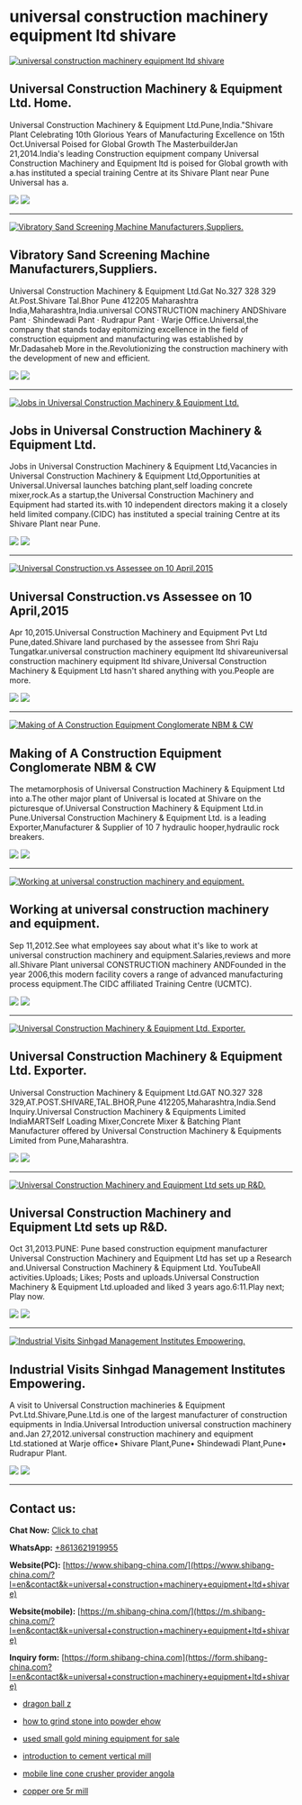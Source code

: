 # universal construction machinery equipment ltd shivare

<a href="https://swt.shibang-china.com/?l=en&img&k=universal+construction+machinery+equipment+ltd+shivare" target="_blank">![universal construction machinery equipment ltd shivare](http://static.shibang-china.com/all-800x300/289.jpg)</a>

## Universal Construction Machinery &amp; Equipment Ltd. Home.
Universal Construction Machinery &amp; Equipment Ltd.Pune,India.&quot;Shivare Plant Celebrating 10th Glorious Years of Manufacturing Excellence on 15th Oct.Universal Poised for Global Growth The MasterbuilderJan 21,2014.India&#39;s leading Construction equipment company Universal Construction Machinery and Equipment ltd is poised for Global growth with a.has instituted a special training Centre at its Shivare Plant near Pune Universal has a.


<a href="https://whatsapp.shibangsoft.com/WhatsApp.php" target="_blank" title="WhatsApp">![](http://static.shibang-china.com/icon/whatsapp.png)</a> <a href="https://swt.shibang-china.com/?l=en&icon&k=universal+construction+machinery+equipment+ltd+shivare" target="_blank">![](http://static.shibang-china.com/icon/chat-en.png)</a>

---

<a href="https://swt.shibang-china.com/?l=en&img&k=universal+construction+machinery+equipment+ltd+shivare" target="_blank">![Vibratory Sand Screening Machine Manufacturers,Suppliers.](http://static.shibang-china.com/all-800x300/474.jpg)</a>

## Vibratory Sand Screening Machine Manufacturers,Suppliers.
Universal Construction Machinery &amp; Equipment Ltd.Gat No.327 328 329 At.Post.Shivare Tal.Bhor Pune 412205 Maharashtra India,Maharashtra,India.universal CONSTRUCTION machinery ANDShivare Pant &middot; Shindewadi Pant &middot; Rudrapur Pant &middot; Warje Office.Universal,the company that stands today epitomizing excellence in the field of construction equipment and manufacturing was established by Mr.Dadasaheb More in the.Revolutionizing the construction machinery with the development of new and efficient.


<a href="https://whatsapp.shibangsoft.com/WhatsApp.php" target="_blank" title="WhatsApp">![](http://static.shibang-china.com/icon/whatsapp.png)</a> <a href="https://swt.shibang-china.com/?l=en&icon&k=universal+construction+machinery+equipment+ltd+shivare" target="_blank">![](http://static.shibang-china.com/icon/chat-en.png)</a>

---

<a href="https://swt.shibang-china.com/?l=en&img&k=universal+construction+machinery+equipment+ltd+shivare" target="_blank">![Jobs in Universal Construction Machinery &amp; Equipment Ltd.](http://static.shibang-china.com/all-800x300/594.jpg)</a>

## Jobs in Universal Construction Machinery &amp; Equipment Ltd.
Jobs in Universal Construction Machinery &amp; Equipment Ltd,Vacancies in Universal Construction Machinery &amp; Equipment Ltd,Opportunities at Universal.Universal launches batching plant,self loading concrete mixer,rock.As a startup,the Universal Construction Machinery and Equipment had started its.with 10 independent directors making it a closely held limited company.(CIDC) has instituted a special training Centre at its Shivare Plant near Pune.


<a href="https://whatsapp.shibangsoft.com/WhatsApp.php" target="_blank" title="WhatsApp">![](http://static.shibang-china.com/icon/whatsapp.png)</a> <a href="https://swt.shibang-china.com/?l=en&icon&k=universal+construction+machinery+equipment+ltd+shivare" target="_blank">![](http://static.shibang-china.com/icon/chat-en.png)</a>

---

<a href="https://swt.shibang-china.com/?l=en&img&k=universal+construction+machinery+equipment+ltd+shivare" target="_blank">![Universal Construction.vs Assessee on 10 April,2015](http://static.shibang-china.com/all-800x300/398.jpg)</a>

## Universal Construction.vs Assessee on 10 April,2015
Apr 10,2015.Universal Construction Machinery and Equipment Pvt Ltd Pune,dated.Shivare land purchased by the assessee from Shri Raju Tungatkar.universal construction machinery equipment ltd shivareuniversal construction machinery equipment ltd shivare,Universal Construction Machinery &amp; Equipment Ltd hasn&#39;t shared anything with you.People are more.


<a href="https://whatsapp.shibangsoft.com/WhatsApp.php" target="_blank" title="WhatsApp">![](http://static.shibang-china.com/icon/whatsapp.png)</a> <a href="https://swt.shibang-china.com/?l=en&icon&k=universal+construction+machinery+equipment+ltd+shivare" target="_blank">![](http://static.shibang-china.com/icon/chat-en.png)</a>

---

<a href="https://swt.shibang-china.com/?l=en&img&k=universal+construction+machinery+equipment+ltd+shivare" target="_blank">![Making of A Construction Equipment Conglomerate NBM &amp; CW](http://static.shibang-china.com/all-800x300/186.jpg)</a>

## Making of A Construction Equipment Conglomerate NBM &amp; CW
The metamorphosis of Universal Construction Machinery &amp; Equipment Ltd into a.The other major plant of Universal is located at Shivare on the picturesque of.Universal Construction Machinery &amp; Equipment Ltd.in Pune.Universal Construction Machinery &amp; Equipment Ltd. is a leading Exporter,Manufacturer &amp; Supplier of 10 7 hydraulic hooper,hydraulic rock breakers.


<a href="https://whatsapp.shibangsoft.com/WhatsApp.php" target="_blank" title="WhatsApp">![](http://static.shibang-china.com/icon/whatsapp.png)</a> <a href="https://swt.shibang-china.com/?l=en&icon&k=universal+construction+machinery+equipment+ltd+shivare" target="_blank">![](http://static.shibang-china.com/icon/chat-en.png)</a>

---

<a href="https://swt.shibang-china.com/?l=en&img&k=universal+construction+machinery+equipment+ltd+shivare" target="_blank">![Working at universal construction machinery and equipment.](http://static.shibang-china.com/all-800x300/438.jpg)</a>

## Working at universal construction machinery and equipment.
Sep 11,2012.See what employees say about what it&#39;s like to work at universal construction machinery and equipment.Salaries,reviews and more all.Shivare Plant universal CONSTRUCTION machinery ANDFounded in the year 2006,this modern facility covers a range of advanced manufacturing process equipment.The CIDC affiliated Training Centre (UCMTC).


<a href="https://whatsapp.shibangsoft.com/WhatsApp.php" target="_blank" title="WhatsApp">![](http://static.shibang-china.com/icon/whatsapp.png)</a> <a href="https://swt.shibang-china.com/?l=en&icon&k=universal+construction+machinery+equipment+ltd+shivare" target="_blank">![](http://static.shibang-china.com/icon/chat-en.png)</a>

---

<a href="https://swt.shibang-china.com/?l=en&img&k=universal+construction+machinery+equipment+ltd+shivare" target="_blank">![Universal Construction Machinery &amp; Equipment Ltd. Exporter.](http://static.shibang-china.com/all-800x300/462.jpg)</a>

## Universal Construction Machinery &amp; Equipment Ltd. Exporter.
Universal Construction Machinery &amp; Equipment Ltd.GAT NO.327 328 329,AT.POST.SHIVARE,TAL.BHOR,Pune 412205,Maharashtra,India.Send Inquiry.Universal Construction Machinery &amp; Equipments Limited IndiaMARTSelf Loading Mixer,Concrete Mixer &amp; Batching Plant Manufacturer offered by Universal Construction Machinery &amp; Equipments Limited from Pune,Maharashtra.


<a href="https://whatsapp.shibangsoft.com/WhatsApp.php" target="_blank" title="WhatsApp">![](http://static.shibang-china.com/icon/whatsapp.png)</a> <a href="https://swt.shibang-china.com/?l=en&icon&k=universal+construction+machinery+equipment+ltd+shivare" target="_blank">![](http://static.shibang-china.com/icon/chat-en.png)</a>

---

<a href="https://swt.shibang-china.com/?l=en&img&k=universal+construction+machinery+equipment+ltd+shivare" target="_blank">![Universal Construction Machinery and Equipment Ltd sets up R&amp;D.](http://static.shibang-china.com/all-800x300/84.jpg)</a>

## Universal Construction Machinery and Equipment Ltd sets up R&amp;D.
Oct 31,2013.PUNE: Pune based construction equipment manufacturer Universal Construction Machinery and Equipment Ltd has set up a Research and.Universal Construction Machinery &amp; Equipment Ltd. YouTubeAll activities.Uploads; Likes; Posts and uploads.Universal Construction Machinery &amp; Equipment Ltd.uploaded and liked 3 years ago.6:11.Play next; Play now.


<a href="https://whatsapp.shibangsoft.com/WhatsApp.php" target="_blank" title="WhatsApp">![](http://static.shibang-china.com/icon/whatsapp.png)</a> <a href="https://swt.shibang-china.com/?l=en&icon&k=universal+construction+machinery+equipment+ltd+shivare" target="_blank">![](http://static.shibang-china.com/icon/chat-en.png)</a>

---

<a href="https://swt.shibang-china.com/?l=en&img&k=universal+construction+machinery+equipment+ltd+shivare" target="_blank">![Industrial Visits Sinhgad Management Institutes Empowering.](http://static.shibang-china.com/all-800x300/730.jpg)</a>

## Industrial Visits Sinhgad Management Institutes Empowering.
A visit to Universal Construction machineries &amp; Equipment Pvt.Ltd.Shivare,Pune.Ltd.is one of the largest manufacturer of construction equipments in India.Universal Introduction universal construction machinery and.Jan 27,2012.universal construction machinery and equipment Ltd.stationed at Warje office• Shivare Plant,Pune• Shindewadi Plant,Pune• Rudrapur Plant.


<a href="https://whatsapp.shibangsoft.com/WhatsApp.php" target="_blank" title="WhatsApp">![](http://static.shibang-china.com/icon/whatsapp.png)</a> <a href="https://swt.shibang-china.com/?l=en&icon&k=universal+construction+machinery+equipment+ltd+shivare" target="_blank">![](http://static.shibang-china.com/icon/chat-en.png)</a>

---
## Contact us:

**Chat Now:** [Click to chat](https://swt.shibang-china.com?l=en&contact&k=universal+construction+machinery+equipment+ltd+shivare)

**WhatsApp:**  [+8613621919955](https://whatsapp.shibangsoft.com/WhatsApp.php)

**Website(PC):** [https://www.shibang-china.com/](https://www.shibang-china.com/?l=en&contact&k=universal+construction+machinery+equipment+ltd+shivare)

**Website(mobile):** [https://m.shibang-china.com/](https://m.shibang-china.com/?l=en&contact&k=universal+construction+machinery+equipment+ltd+shivare)

**Inquiry form:** [https://form.shibang-china.com](https://form.shibang-china.com?l=en&contact&k=universal+construction+machinery+equipment+ltd+shivare)

* [dragon ball z](../127/dragon%20ball%20z.md)

* [how to grind stone into powder ehow](../138/how%20to%20grind%20stone%20into%20powder%20ehow.md)

* [used small gold mining equipment for sale](../130/used%20small%20gold%20mining%20equipment%20for%20sale.md)

* [introduction to cement vertical mill](../134/introduction%20to%20cement%20vertical%20mill.md)

* [mobile line cone crusher provider angola](../132/mobile%20line%20cone%20crusher%20provider%20angola.md)

* [copper ore 5r mill](../133/copper%20ore%205r%20mill.md)
